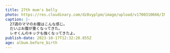 ```yaml
---
title: 27th mum's belly
photo: https://res.cloudinary.com/dz8vyplpm/image/upload/v1700310666/IMG_7767_zzt2fg.jpg
caption: |-
  27週のママのお腹はこんな感じ。
  だいぶお腹が重くなってきた。
  レオくんのキックも強くなってきたよ。
publish-date: 2023-10-17T12:32:20.855Z
age: album.before_birth
---
```

